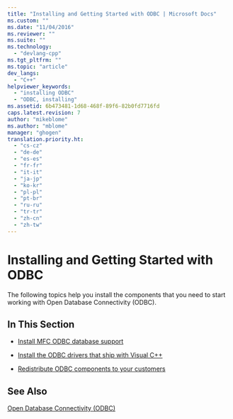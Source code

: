 ```yaml
---
title: "Installing and Getting Started with ODBC | Microsoft Docs"
ms.custom: ""
ms.date: "11/04/2016"
ms.reviewer: ""
ms.suite: ""
ms.technology: 
  - "devlang-cpp"
ms.tgt_pltfrm: ""
ms.topic: "article"
dev_langs: 
  - "C++"
helpviewer_keywords: 
  - "installing ODBC"
  - "ODBC, installing"
ms.assetid: 6b473481-1d68-468f-89f6-82b0fd7716fd
caps.latest.revision: 7
author: "mikeblome"
ms.author: "mblome"
manager: "ghogen"
translation.priority.ht: 
  - "cs-cz"
  - "de-de"
  - "es-es"
  - "fr-fr"
  - "it-it"
  - "ja-jp"
  - "ko-kr"
  - "pl-pl"
  - "pt-br"
  - "ru-ru"
  - "tr-tr"
  - "zh-cn"
  - "zh-tw"
---
```

# Installing and Getting Started with ODBC
The following topics help you install the components that you need to start working with Open Database Connectivity (ODBC).  
  
## In This Section  
  
-   [Install MFC ODBC database support](../../data/installing-mfc-database-support.md)  
  
-   [Install the ODBC drivers that ship with Visual C++](../../data/odbc/odbc-administrator.md)  
  
-   [Redistribute ODBC components to your customers](../../data/odbc/odbc-basics.md)  
  
## See Also  
 [Open Database Connectivity (ODBC)](../../data/odbc/open-database-connectivity-odbc.md)